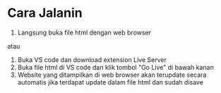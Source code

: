 # Cara Jalanin

1. Langsung buka file html dengan web browser

atau

1. Buka VS code dan download extension Live Server
2. Buka file html di VS code dan klik tombol "Go Live" di bawah kanan
3. Website yang ditampilkan di web browser akan terupdate secara automatis jika terdapat update dalam file html dan sudah disave